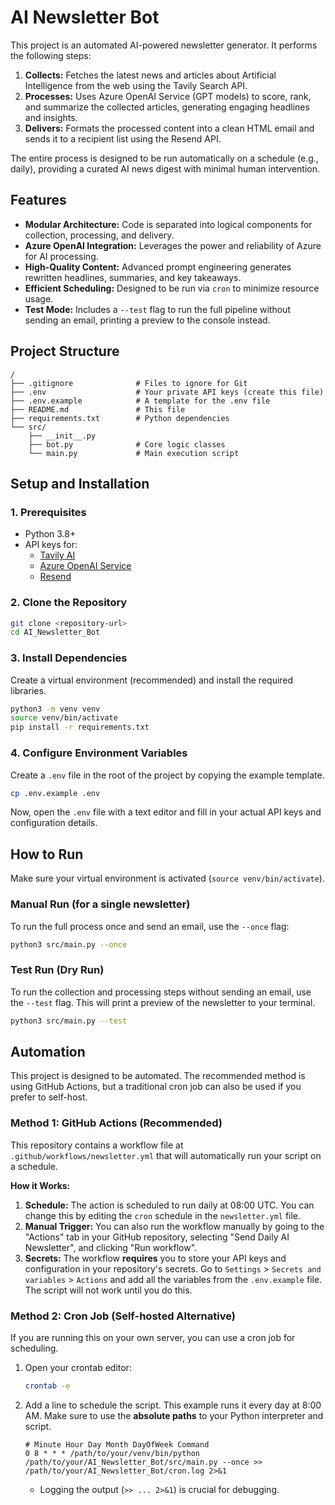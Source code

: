 # AI Newsletter Bot

This project is an automated AI-powered newsletter generator. It performs the following steps:

1.  **Collects:** Fetches the latest news and articles about Artificial Intelligence from the web using the Tavily Search API.
2.  **Processes:** Uses Azure OpenAI Service (GPT models) to score, rank, and summarize the collected articles, generating engaging headlines and insights.
3.  **Delivers:** Formats the processed content into a clean HTML email and sends it to a recipient list using the Resend API.

The entire process is designed to be run automatically on a schedule (e.g., daily), providing a curated AI news digest with minimal human intervention.

## Features

- **Modular Architecture:** Code is separated into logical components for collection, processing, and delivery.
- **Azure OpenAI Integration:** Leverages the power and reliability of Azure for AI processing.
- **High-Quality Content:** Advanced prompt engineering generates rewritten headlines, summaries, and key takeaways.
- **Efficient Scheduling:** Designed to be run via `cron` to minimize resource usage.
- **Test Mode:** Includes a `--test` flag to run the full pipeline without sending an email, printing a preview to the console instead.

## Project Structure

```
/
├── .gitignore              # Files to ignore for Git
├── .env                    # Your private API keys (create this file)
├── .env.example            # A template for the .env file
├── README.md               # This file
├── requirements.txt        # Python dependencies
└── src/
    ├── __init__.py
    ├── bot.py              # Core logic classes
    └── main.py             # Main execution script
```

## Setup and Installation

### 1. Prerequisites

- Python 3.8+
- API keys for:
    - [Tavily AI](https://tavily.com/)
    - [Azure OpenAI Service](https://azure.microsoft.com/en-us/products/ai-services/openai-service)
    - [Resend](https://resend.com/)

### 2. Clone the Repository

```bash
git clone <repository-url>
cd AI_Newsletter_Bot
```

### 3. Install Dependencies

Create a virtual environment (recommended) and install the required libraries.

```bash
python3 -m venv venv
source venv/bin/activate
pip install -r requirements.txt
```

### 4. Configure Environment Variables

Create a `.env` file in the root of the project by copying the example template.

```bash
cp .env.example .env
```

Now, open the `.env` file with a text editor and fill in your actual API keys and configuration details.

## How to Run

Make sure your virtual environment is activated (`source venv/bin/activate`).

### Manual Run (for a single newsletter)

To run the full process once and send an email, use the `--once` flag:

```bash
python3 src/main.py --once
```

### Test Run (Dry Run)

To run the collection and processing steps without sending an email, use the `--test` flag. This will print a preview of the newsletter to your terminal.

```bash
python3 src/main.py --test
```

## Automation

This project is designed to be automated. The recommended method is using GitHub Actions, but a traditional cron job can also be used if you prefer to self-host.

### Method 1: GitHub Actions (Recommended)

This repository contains a workflow file at `.github/workflows/newsletter.yml` that will automatically run your script on a schedule.

**How it Works:**

1.  **Schedule:** The action is scheduled to run daily at 08:00 UTC. You can change this by editing the `cron` schedule in the `newsletter.yml` file.
2.  **Manual Trigger:** You can also run the workflow manually by going to the "Actions" tab in your GitHub repository, selecting "Send Daily AI Newsletter", and clicking "Run workflow".
3.  **Secrets:** The workflow **requires** you to store your API keys and configuration in your repository's secrets. Go to `Settings` > `Secrets and variables` > `Actions` and add all the variables from the `.env.example` file. The script will not work until you do this.

### Method 2: Cron Job (Self-hosted Alternative)

If you are running this on your own server, you can use a cron job for scheduling.

1.  Open your crontab editor:
    ```bash
    crontab -e
    ```

2.  Add a line to schedule the script. This example runs it every day at 8:00 AM. Make sure to use the **absolute paths** to your Python interpreter and script.

    ```cron
    # Minute Hour Day Month DayOfWeek Command
    0 8 * * * /path/to/your/venv/bin/python /path/to/your/AI_Newsletter_Bot/src/main.py --once >> /path/to/your/AI_Newsletter_Bot/cron.log 2>&1
    ```

    - Logging the output (`>> ... 2>&1`) is crucial for debugging.
